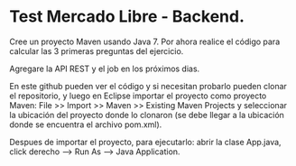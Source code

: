 # Test Mercado Libre - Backend.

Cree un proyecto Maven usando Java 7.
Por ahora realice el código para calcular las 3 primeras preguntas del ejercicio.

Agregare la API REST y el job en los próximos dias.

En este github pueden ver el código y si necesitan probarlo pueden clonar el repositorio, y luego en Eclipse importar el proyecto como proyecto Maven: File >> Import >> Maven >> Existing Maven Projects y seleccionar la ubicación del proyecto donde lo clonaron (se debe llegar a la ubicación donde se encuentra el archivo pom.xml).

Despues de importar el proyecto, para ejecutarlo: abrir la clase App.java, click derecho --> Run As --> Java Application.

